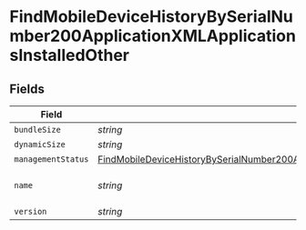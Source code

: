# FindMobileDeviceHistoryBySerialNumber200ApplicationXMLApplicationsInstalledOther


## Fields

| Field                                                                                                                                                                                                                           | Type                                                                                                                                                                                                                            | Required                                                                                                                                                                                                                        | Description                                                                                                                                                                                                                     | Example                                                                                                                                                                                                                         |
| ------------------------------------------------------------------------------------------------------------------------------------------------------------------------------------------------------------------------------- | ------------------------------------------------------------------------------------------------------------------------------------------------------------------------------------------------------------------------------- | ------------------------------------------------------------------------------------------------------------------------------------------------------------------------------------------------------------------------------- | ------------------------------------------------------------------------------------------------------------------------------------------------------------------------------------------------------------------------------- | ------------------------------------------------------------------------------------------------------------------------------------------------------------------------------------------------------------------------------- |
| `bundleSize`                                                                                                                                                                                                                    | *string*                                                                                                                                                                                                                        | :heavy_minus_sign:                                                                                                                                                                                                              | N/A                                                                                                                                                                                                                             | 3 MB                                                                                                                                                                                                                            |
| `dynamicSize`                                                                                                                                                                                                                   | *string*                                                                                                                                                                                                                        | :heavy_minus_sign:                                                                                                                                                                                                              | N/A                                                                                                                                                                                                                             | 12 KB                                                                                                                                                                                                                           |
| `managementStatus`                                                                                                                                                                                                              | [FindMobileDeviceHistoryBySerialNumber200ApplicationXMLApplicationsInstalledOtherManagementStatus](../../models/operations/findmobiledevicehistorybyserialnumber200applicationxmlapplicationsinstalledothermanagementstatus.md) | :heavy_minus_sign:                                                                                                                                                                                                              | N/A                                                                                                                                                                                                                             |                                                                                                                                                                                                                                 |
| `name`                                                                                                                                                                                                                          | *string*                                                                                                                                                                                                                        | :heavy_minus_sign:                                                                                                                                                                                                              | N/A                                                                                                                                                                                                                             | Self Service Mobile                                                                                                                                                                                                             |
| `version`                                                                                                                                                                                                                       | *string*                                                                                                                                                                                                                        | :heavy_minus_sign:                                                                                                                                                                                                              | N/A                                                                                                                                                                                                                             | 10.1.1                                                                                                                                                                                                                          |
